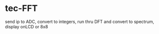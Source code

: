 # tec-FFT
 
send ip to ADC, convert to integers, run thru DFT and convert to spectrum, display onLCD or 8x8 





